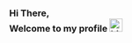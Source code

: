 ### Hi There, <br/>  Welcome to my profile <img src="./resources/hello.gif" width="24px" alt="hi">



